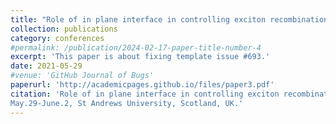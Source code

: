 ```yaml
---
title: "Role of in plane interface in controlling exciton recombination and enhanced photocatalytic properties"
collection: publications
category: conferences
#permalink: /publication/2024-02-17-paper-title-number-4
excerpt: 'This paper is about fixing template issue #693.'
date: 2021-05-29
#venue: 'GitHub Journal of Bugs'
paperurl: 'http://academicpages.github.io/files/paper3.pdf'
citation: 'Role of in plane interface in controlling exciton recombination and enhanced photocatalytic properties, UK-Canada Joint symposium on coordination Chemistry,
May.29-June.2, St Andrews University, Scotland, UK.'
---
```

